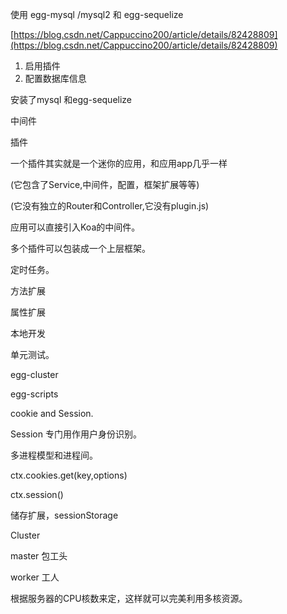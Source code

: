 使用 egg-mysql /mysql2 和 egg-sequelize

[https://blog.csdn.net/Cappuccino200/article/details/82428809](https://blog.csdn.net/Cappuccino200/article/details/82428809)

1. 启用插件
2. 配置数据库信息

安装了mysql 和egg-sequelize

中间件

插件

一个插件其实就是一个迷你的应用，和应用app几乎一样

\(它包含了Service,中间件，配置，框架扩展等等\)

\(它没有独立的Router和Controller,它没有plugin.js\)

应用可以直接引入Koa的中间件。

多个插件可以包装成一个上层框架。

定时任务。

方法扩展

属性扩展

本地开发

单元测试。

egg-cluster

egg-scripts

cookie and Session.

Session 专门用作用户身份识别。

多进程模型和进程间。

ctx.cookies.get\(key,options\)

ctx.session\(\)

储存扩展，sessionStorage

Cluster

master  包工头

worker 工人

根据服务器的CPU核数来定，这样就可以完美利用多核资源。

